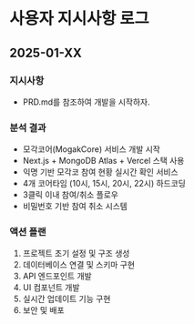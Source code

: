 # 사용자 지시사항 로그

## 2025-01-XX
### 지시사항
- PRD.md를 참조하여 개발을 시작하자.

### 분석 결과
- 모각코어(MogakCore) 서비스 개발 시작
- Next.js + MongoDB Atlas + Vercel 스택 사용
- 익명 기반 모각코 참여 현황 실시간 확인 서비스
- 4개 코어타임 (10시, 15시, 20시, 22시) 하드코딩
- 3클릭 이내 참여/취소 플로우
- 비밀번호 기반 참여 취소 시스템

### 액션 플랜
1. 프로젝트 초기 설정 및 구조 생성
2. 데이터베이스 연결 및 스키마 구현
3. API 엔드포인트 개발
4. UI 컴포넌트 개발
5. 실시간 업데이트 기능 구현
6. 보안 및 배포